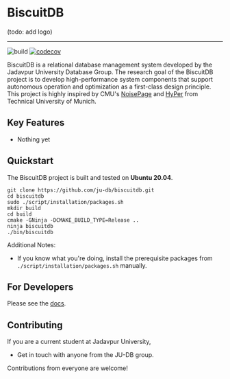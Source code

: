# BiscuitDB

(todo: add logo)

-----------------

![build](https://github.com/ju-db/biscuitdb/actions/workflows/build_tests.yml/badge.svg?branch=master)
[![codecov](https://codecov.io/gh/ju-db/biscuitdb/branch/master/graph/badge.svg?token=JXXLWUDNOT)](https://codecov.io/gh/ju-db/biscuitdb)

BiscuitDB is a relational database management system developed by the Jadavpur University Database Group. The research goal of the BiscuitDB project is to develop high-performance system components that support autonomous operation and optimization as a first-class design principle. This project is highly inspired by CMU's
[NoisePage](https://noise.page/) and [HyPer](http://hyper-db.de) from Technical University of Munich.

## Key Features
* Nothing yet

## Quickstart
The BiscuitDB project is built and tested on **Ubuntu 20.04**.

```
git clone https://github.com/ju-db/biscuitdb.git
cd biscuitdb
sudo ./script/installation/packages.sh
mkdir build
cd build
cmake -GNinja -DCMAKE_BUILD_TYPE=Release ..
ninja biscuitdb
./bin/biscuitdb
```

Additional Notes:
- If you know what you're doing, install the prerequisite packages from `./script/installation/packages.sh` manually.


## For Developers

Please see the [docs](https://github.com/ju-db/biscuitdb/tree/master/docs/).  

## Contributing

If you are a current student at Jadavpur University,
  - Get in touch with anyone from the JU-DB group.

Contributions from everyone are welcome!
